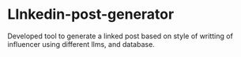 # LInkedin-post-generator
Developed tool to generate a linked post based on style of writting of influencer using different llms, and database.

